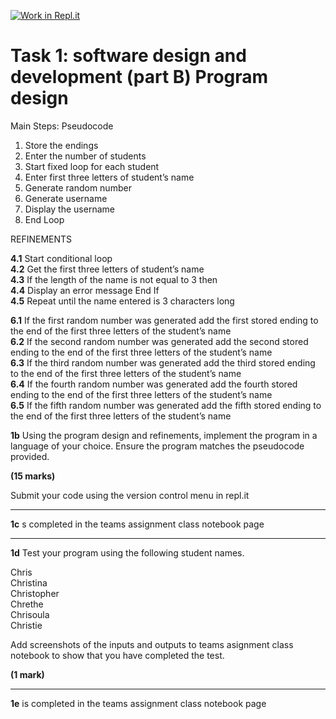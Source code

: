 [![Work in Repl.it](https://classroom.github.com/assets/work-in-replit-14baed9a392b3a25080506f3b7b6d57f295ec2978f6f33ec97e36a161684cbe9.svg)](https://classroom.github.com/online_ide?assignment_repo_id=4329617&assignment_repo_type=AssignmentRepo)
# Task 1: software design and development (part B) Program design 

Main Steps: Pseudocode 

1. Store the endings
2. Enter the number of students
3. Start fixed loop for each student 
4. Enter first three letters of student’s name
5. Generate random number
6. Generate username
7. Display the username 
8. End Loop 

REFINEMENTS 

**4.1** Start conditional loop\
**4.2** Get the first three letters of student’s name\
**4.3** If the length of the name is not equal to 3 then\
**4.4** Display an error message End If\
**4.5** Repeat until the name entered is 3 characters long

**6.1** If the first random number was generated add the first stored ending to the end of the first three letters of the student’s name\
**6.2** If the second random number was generated add the second stored ending to the end of the first three letters of the student’s name\
**6.3** If the third random number was generated add the third stored ending to the end of the first three letters of the student’s name\
**6.4** If the fourth random number was generated add the fourth stored ending to the end of the first three letters of the student’s name\
**6.5** If the fifth random number was generated add the fifth stored ending to the end of the first three letters of the student’s name

**1b** Using the program design and refinements, implement the program in a language of your choice. Ensure the program matches the pseudocode provided. 

**(15 marks)**

Submit your code using the version control menu in repl.it

***

**1c** s completed in the teams assignment class notebook page

***

**1d** Test your program using the following student names. 

Chris\
Christina\
Christopher\
Chrethe\
Chrisoula\
Christie

Add screenshots of the inputs and outputs to teams asignment class notebook to show that you have completed the test. 

**(1 mark)**

***

**1e** is completed in the teams assignment class notebook page
